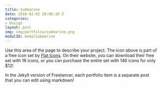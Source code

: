 ```yaml
---
title: Submarine
date: 2016-02-01 20:08:10 Z
categories:
- Design
layout: post
img: img/portfolio/submarine.png
modalID: modalSubmarine
---
```


Use this area of the page to describe your project. The icon above is part of a free icon set by [Flat Icons][flat-icons-link]. On their website, you can download their free set with 16 icons, or you can purchase the entire set with 146 icons for only $12!

In the Jekyll version of Freelancer, each portfolio item is a separate post that you can edit using markdown!

[flat-icons-link]: https://sellfy.com/p/8Q9P/jV3VZ/